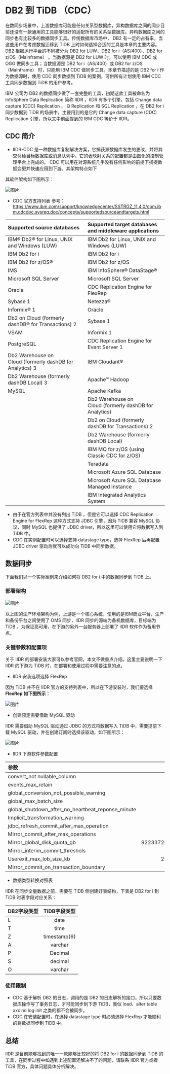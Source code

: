 # DB2 到 TiDB （CDC）
在数同步场景中，上游数据库可能是任何关系型数据库，异构数据库之间的同步目前还没有一款通用的工具能够很好的适配所有的关系型数据库。异构数据库之间的同步也有比较多的数据同步工具。传统数据库市场中， DB2 有一定的占有率，当这些用户在考虑数据迁移到 TiDB 上时如何选择合适的工具是本章的主要内容。DB2 根据运行平台的不同被分为 DB2 for LUW、DB2 for i（AS/400）、DB2 for z/OS（Mainframe） 。当数据源是 DB2 for LUW 时，可以使用 IBM CDC 或 OGG 做同步工具；当数据源是 DB2 for i（AS/400）或 DB2 for z/OS（Mainframe） 时，只能用 IBM CDC 做同步工具。本章节描述的是 DB2 for i 作为数据源时，使用 CDC 同步数据到 TiDB 的案例，可供所有计划使用 IBM CDC 工具同步数据到 TiDB 的用户参考。

IBM 公司为 DB2 的数据同步做了一套完整的工具，初期这款工具被命名为 InfoSphere Data Replication 简称 IIDR ，IIDR 有多个引擎，包括 Change data capture (CDC) Replication 、 Q Replication 和 SQL Replication ，在 DB2 for i 同步数据到 TiDB 的场景中，主要用到的是它的 Change data capture (CDC) Replication 引擎，所以文中前面提到的 IBM CDC 等价于 IIDR。


## CDC 简介
* IIDR-CDC 是一种数据库复制解决方案，它捕获源数据库发生的更改，并将其交付给目标数据库或消息队列中。它的表映射关系的配置都是由图化的控制管理平台上完成的。 CDC 可以用在对源系统几乎没有任何影响的前提下捕捉数据变更并快速应用到下游。其架构特点如下

其软件架构如下图所示：

![图片](/res/session4/chapter5/from-db2-to-tidb/cdc.png)

* CDC 官方支持列表
参考：https://www.ibm.com/support/knowledgecenter/SSTRGZ_11.4.0/com.ibm.cdcdoc.sysreq.doc/concepts/supportedsourceandtargets.html


| Supported source databases   | Supported target databases and middleware applications   | 
|:----|:----|
| IBM® Db2® for Linux, UNIX and Windows (LUW)   | IBM Db2 for Linux, UNIX and Windows (LUW)   | 
| IBM Db2 for i   | IBM Db2 for i   | 
| IBM Db2 for z/OS®   | IBM Db2 for z/OS   | 
| IMS   | IBM InfoSphere® DataStage®   | 
| Microsoft SQL Server   | Microsoft SQL Server   | 
| Oracle   | CDC Replication Engine for FlexRep   | 
| Sybase 1   | Netezza®   | 
| Informix® 1   | Oracle   | 
| Db2 on Cloud (formerly dashDB® for Transactions) 2   | Sybase 1   | 
| VSAM   | Informix 1   | 
| PostgreSQL   | CDC Replication Engine for Event Server 1   | 
| Db2 Warehouse on Cloud (formerly dashDB for Analytics) 3   | IBM Cloudant®   | 
| Db2 Warehouse (formerly dashDB Local) 3   | Apache™ Hadoop   | 
| MySQL   | Apache Kafka   | 
|    | Db2 Warehouse on Cloud (formerly dashDB for Analytics)   | 
|    | Db2 on Cloud (formerly dashDB for Transactions) 2   | 
|    | Db2 Warehouse (formerly dashDB Local)   | 
|    | IBM MQ for z/OS (using Classic CDC for z/OS)   | 
|    | Teradata   | 
|    | Microsoft Azure SQL Database   | 
|    | Microsoft Azure SQL Database Managed Instance   | 
|    | IBM Integrated Analytics System   | 


* 由于在官方列表中并没有列出 TiDB ，但是它可以选择 CDC Replication Engine for FlexRep 这种方式支持 JDBC 引擎，因为 TiDB 兼容 MySQL 协议，同时 MySQL 也提供了 JDBC driver，所以这里可以使用它将数据写入到 TiDB 中。
* CDC 在实例配置时可以选择支持 datastage type，选择 FlexRep 后再配置 JDBC driver 驱动后就可以成功向 TiDB 中同步数据。

## 数据同步

下面我们以一个实际案例来介绍如何将 DB2 for i 中的数据同步到 TiDB 上。

### 部署架构
![图片](/res/session4/chapter5/from-db2-to-tidb/cdc-tidb-1.png)

以上图的生产环境架构为例，上游是一个核心系统，使用的是IBM商业平台，生产和备份平台之间使用了 OMS 同步，IIDR 同步的源端为备机数据库，目标端为 TiDB 。为保证高可用，在下游的另外一台服务器上部署了 IIDR 软件作为备用节点。

### 关键参数和配置项
关于 IIDR 的部署安装大家可以参考官网，本文不做重点介绍。这里主要说明一下 IIDR 的下游为 TiDB 时，在部署和使用过程中需要注意的点。

* IIDR 安装选项选择 FlexRep

因为 TiDB 并不在 IIDR 官方的支持列表中，所以在下游安装时，我们要选择 **FlexRep 如下图所示：**

![图片](/res/session4/chapter5/from-db2-to-tidb/cdc-tidb-2.png)

* 创建预定需要借助 MySQL 驱动

IIDR 需要借助 MySQL 驱动通过 JDBC 的方式将数据写入 TiDB 中，需要提前下载 MySQL 驱动，并在创建订阅时选择该驱动，如下图所示：

![图片](/res/session4/chapter5/from-db2-to-tidb/cdc-tidb-3.png)

* IIDR 下游软件参数配置

| 参数   | 值   | 
|:----|:----:|
| convert_not nullable_column   | true   | 
| events_max_retain   | 10000   | 
| global_conversion_not_possible_warning   | false   | 
| global_max_batch_size   | 25   | 
| global_shutdown_after_no_heartbeat_reponse_minute   | 10   | 
| Implicit_transformation_warning   | true   | 
| jdbc_refresh_commit_after_max_operation   | 4000   | 
| Mirror_commit_after_max_operations   | 4000   | 
| Mirror_global_disk_quota_gb   | 9223372036854775807   | 
| Mirror_interim_commit_threshols   | 100   | 
| Userexit_max_lob_size_kb   | 2097151   | 
| Mirror_commit_on_transaction_boundary   | False   | 

* 数据类型转换对照表

IIDR 在同步全量数据之前，需要在 TiDB 侧创建好表结构，下表是 DB2 for i 到 TiDB 时表字段对应关系：

| DB2字段类型   | TiDB字段类型   | 
|:----|:----:|
| L   | date   | 
| T   | time   | 
| Z   | timestamp(6)   | 
| A   | varchar   | 
| P   | Decimal   | 
| S   | decimal   | 
| O   | varchar   | 


### 使用限制
* CDC 基于解析 DB2 的日志，调用的是 DB2 的日志解析的接口，所以只要数据库操作写了事务日志，才可能同步到下游 TiDB，类似 load、alter table xxx no log init 之类的都不会被同步。
* CDC 在安装配置时，在选择 datastage type 时必须选择 FlexRep 才能顺利的将数据同步到 TiDB 中。


## 总结
IIDR 是目前能够找到的唯一一款能够比较好的将 DB2 for i 的数据同步到 TiDB 的工具，在同步过程中如遇到上述配置还解决不了的问题，请联系 IIDR 官方或者 TiDB 官方，具体问题具体分析解决。
